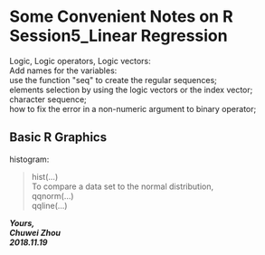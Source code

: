 # Some Convenient Notes on R Session5_Linear Regression              

Logic, Logic operators, Logic vectors:              
Add names for the variables:              
use the function "seq" to create the regular sequences;         
elements selection by using the logic vectors or the index vector;              
character sequence;              
how to fix the error in a non-numeric argument to binary operator;           

## Basic R Graphics          
histogram:               
>hist(...)               
To compare a data set to the normal distribution,          
>qqnorm(...)       
>qqline(...)             




                    
**_Yours,_**                         
**_Chuwei Zhou_**                 
**_2018.11.19_**                     
 

       
